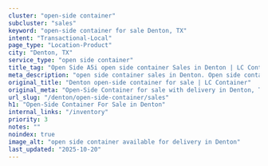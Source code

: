 ```yaml
---
cluster: "open-side container"
subcluster: "sales"
keyword: "open-side container for sale Denton, TX"
intent: "Transactional-Local"
page_type: "Location-Product"
city: "Denton, TX"
service_type: "open side container"
title_tag: "Open Side A5i open side container Sales in Denton | LC Container"
meta_description: "open side container sales in Denton. Open side containers for oversized cargo. Fast delivery, competitive pricing. Serving open side container area. Quote ID: H2K. Call (214) 524-4168 for your free quote today."
original_title: "Denton open-side container for sale | LC Container"
original_meta: "Open-Side Container for sale with delivery in Denton, TX. LC Container — local Since 2003. Get pricing today."
url_slug: "/denton/open-side-container/sales"
h1: "Open-Side Container For Sale in Denton"
internal_links: "/inventory"
priority: 3
notes: ""
noindex: true
image_alt: "open side container available for delivery in Denton"
last_updated: "2025-10-20"
---
```


<!-- TODO: Add unique city/inventory copy, images, and internal links here. -->
